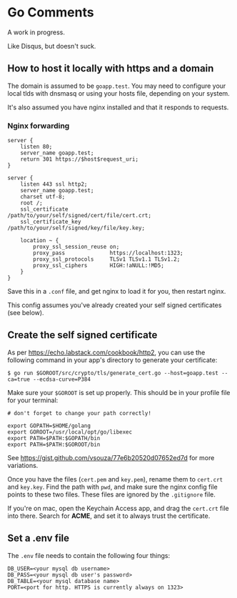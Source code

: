 # Go Comments

A work in progress.

Like Disqus, but doesn't suck.

## How to host it locally with https and a domain

The domain is assumed to be `goapp.test`. You may need to configure your local tlds with dnsmasq or using your hosts file, depending on your system.

It's also assumed you have nginx installed and that it responds to requests.

### Nginx forwarding

```
server {
	listen 80;
	server_name goapp.test;
	return 301 https://$host$request_uri;
}

server {
	listen 443 ssl http2;
	server_name goapp.test;
	charset utf-8;
	root /;
	ssl_certificate         /path/to/your/self/signed/cert/file/cert.crt;
	ssl_certificate_key     /path/to/your/self/signed/key/file/key.key;

	location ~ {
		proxy_ssl_session_reuse on;
		proxy_pass              https://localhost:1323;
		proxy_ssl_protocols     TLSv1 TLSv1.1 TLSv1.2;
        proxy_ssl_ciphers       HIGH:!aNULL:!MD5;
	}
}

```
Save this in a `.conf` file, and get nginx to load it for you, then restart nginx.

This config assumes you've already created your self signed certificates (see below).

## Create the self signed certificate

As per https://echo.labstack.com/cookbook/http2, you can use the following command in your app's directory to generate your certificate:

```
$ go run $GOROOT/src/crypto/tls/generate_cert.go --host=goapp.test --ca=true --ecdsa-curve=P384
```

Make sure your `$GOROOT` is set up properly. This should be in your profile file for your terminal:

```
# don't forget to change your path correctly!

export GOPATH=$HOME/golang
export GOROOT=/usr/local/opt/go/libexec
export PATH=$PATH:$GOPATH/bin
export PATH=$PATH:$GOROOT/bin
```

See https://gist.github.com/vsouza/77e6b20520d07652ed7d for more variations.

Once you have the files (`cert.pem` and `key.pem`), rename them to `cert.crt` and `key.key`. Find the path with `pwd`, and make sure the nginx config file points to these two files. These files are ignored by the `.gitignore` file.

If you're on mac, open the Keychain Access app, and drag the `cert.crt` file into there. Search for **ACME**, and set it to always trust the certificate.

## Set a .env file

The `.env` file needs to contain the following four things:

```dotenv
DB_USER=<your mysql db username>
DB_PASS=<your mysql db user's password>
DB_TABLE=<your mysql database name>
PORT=<port for http. HTTPS is currently always on 1323>
```
